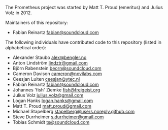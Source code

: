 The Prometheus project was started by Matt T. Proud (emeritus) and
Julius Volz in 2012.

Maintainers of this repository:

* Fabian Reinartz <fabian@soundcloud.com>

The following individuals have contributed code to this repository
(listed in alphabetical order):

* Alexander Staubo <alex@bengler.no>
* Anton Lindström <lindztr@gmail.com>
* Björn Rabenstein <beorn@soundcloud.com>
* Cameron Davison <cameron@novilabs.com>
* Ceesjan Luiten <ceesjan@ytec.nl>
* Fabian Reinartz <fabian@soundcloud.com>
* Johannes 'fish' Ziemke <fish@freigeist.org>
* Julius Volz <julius.volz@gmail.com>
* Logan Hanks <logan.hanks@gmail.com>
* Matt T. Proud <matt.proud@gmail.com>
* Michael Stapelberg <stapelberg@users.noreply.github.com>
* Steve Durrheimer <s.durrheimer@gmail.com>
* Tobias Schmidt <ts@soundcloud.com>
